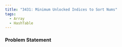 ```yaml
---
title: "3431: Minimum Unlocked Indices to Sort Nums"
tags:
  - Array
  - HashTable
---
```

### Problem Statement

